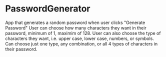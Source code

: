 # PasswordGenerator
App that generates a random password when user clicks "Generate Password"
User can choose how many characters they want in their password, minimum of 1, maximim of 128.
User can also choose the type of characters they want, i.e. upper case, lower case, numbers, or symbols. Can choose just one type, any combination, or all 4 types of characters in their password.
